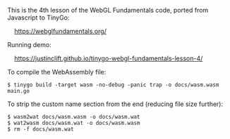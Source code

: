 This is the 4th lesson of the WebGL Fundamentals code, ported from Javascript
to TinyGo:

&nbsp; &nbsp; https://webglfundamentals.org/

Running demo:

&nbsp; &nbsp; https://justinclift.github.io/tinygo-webgl-fundamentals-lesson-4/

To compile the WebAssembly file:

    $ tinygo build -target wasm -no-debug -panic trap -o docs/wasm.wasm main.go

To strip the custom name section from the end (reducing file size further):

    $ wasm2wat docs/wasm.wasm -o docs/wasm.wat
    $ wat2wasm docs/wasm.wat -o docs/wasm.wasm
    $ rm -f docs/wasm.wat

